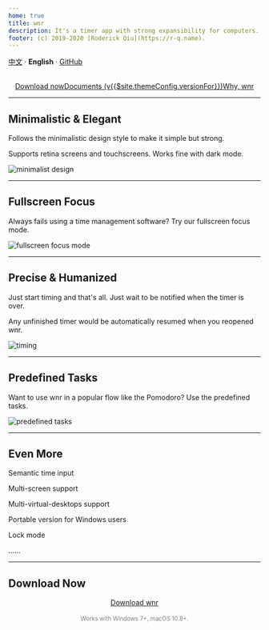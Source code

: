 ```yaml
---
home: true
title: wnr
description: It's a timer app with strong expansibility for computers. Work and rest, with wnr now.
footer: (c) 2019-2020 [Roderick Qiu](https://r-q.name).
---
```


[中文](/zh/) · **English** · [GitHub](https://github.com/RoderickQiu/wnr)

<br />

<center><a href="./download/links.html" class="btn btn--default">Download now</a><a href="./guide/1-basic-usage.html" class="btn btn--secondary">Documents (v{{$site.themeConfig.versionFor}})</a><a href="./why-wnr/yes-wnr.html" class="btn btn--third">Why, wnr</a></center>

------

## Minimalistic & Elegant

Follows the minimalistic design style to make it simple but strong.

Supports retina screens and touchscreens. Works fine with dark mode.

![minimalist design](https://i.loli.net/2020/04/12/OnrZUYHowF4xqBv.png)

------

## Fullscreen Focus

Always fails using a time management software? Try our fullscreen focus mode.

![fullscreen focus mode](https://i.loli.net/2020/05/01/9DwWNFGPohnS1Yt.png)

------

## Precise & Humanized

Just start timing and that's all. Just wait to be notified when the timer is over.

Any unfinished timer would be automatically resumed when you reopened wnr.

![timing](https://i.loli.net/2020/04/12/Zf4jOkyazV5vMXe.png)

------

## Predefined Tasks

Want to use wnr in a popular flow like the Pomodoro? Use the predefined tasks.

![predefined tasks](https://i.loli.net/2020/04/12/rb5lTuKmsiDvH9Z.png)

------

## Even More

Semantic time input

Multi-screen support

Multi-virtual-desktops support

Portable version for Windows users

Lock mode

......

------

## Download Now

<center><a href="./download/links.html" class="btn btn--default">Download wnr</a></center>

<br />

<center><span style="font-size: smaller; color: gray;">Works with Windows 7+, macOS 10.8+. </span></center>
